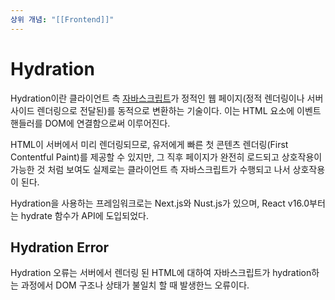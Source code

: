 ```yaml
---
상위 개념: "[[Frontend]]"
---
```

# Hydration
Hydration이란 클라이언트 측 [자바스크립트](../Language/javascript/Javascript.md)가 정적인 웹 페이지(정적 렌더링이나 서버사이드 렌더링으로 전달된)를 동적으로 변환하는 기술이다. 이는 HTML 요소에 이벤트 핸들러를 DOM에 연결함으로써 이루어진다.

HTML이 서버에서 미리 렌더링되므로, 유저에게 빠른 첫 콘텐츠 렌더링(First Contentful Paint)를 제공할 수 있지만, 그 직후 페이지가 완전히 로드되고 상호작용이 가능한 것 처럼 보여도 실제로는 클라이언트 측 자바스크립트가 수행되고 나서 상호작용이 된다.

Hydration을 사용하는 프레임워크로는 Next.js와 Nust.js가 있으며, React v16.0부터는 hydrate 함수가 API에 도입되었다.

## Hydration Error
Hydration 오류는 서버에서 렌더링 된 HTML에 대하여 자바스크립트가 hydration하는 과정에서 DOM 구조나 상태가 불일치 할 때 발생한느 오류이다.